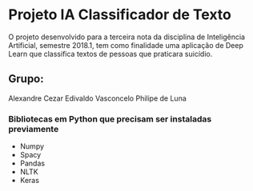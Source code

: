 # Projeto IA Classificador de Texto
O projeto desenvolvido para a terceira nota da disciplina de Inteligência Artificial, semestre 2018.1, tem como finalidade uma aplicação de Deep Learn que classifica textos de pessoas que praticara suicídio.

## Grupo:
Alexandre Cezar
Edivaldo Vasconcelo
Philipe de Luna

### Bibliotecas em Python que precisam ser instaladas previamente 
* Numpy
* Spacy
* Pandas
* NLTK
* Keras

